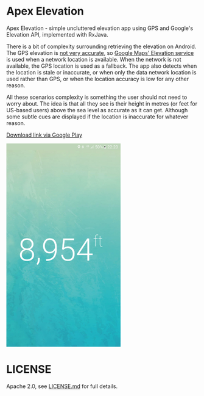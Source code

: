 # Apex Elevation
Apex Elevation - simple uncluttered elevation app using GPS and Google's Elevation API, implemented with RxJava.

There is a bit of complexity surrounding retrieving the elevation on Android. The GPS elevation is [not very accurate](http://www.esri.com/news/arcuser/0703/geoid1of3.html), so [Google Maps' Elevation service](https://developers.google.com/maps/documentation/elevation/intro) is used when a network location is available. When the network is not available, the GPS location is used as a fallback. The app also detects when the location is stale or inaccurate, or when only the data network location is used rather than GPS, or when the location accuracy is low for any other reason.

All these scenarios complexity is something the user should not need to worry about. The idea is that all they see is their height in metres (or feet for US-based users) above the sea level as accurate as it can get. Although some subtle cues are displayed if the location is inaccurate for whatever reason.

[Download link via Google Play](https://play.google.com/store/apps/details?id=io.github.ktchernov.simpleelevation)

<img src="imperial_screenshot.jpg" alt="Screenshot of Apex Elevation app" width="300px"/>

# LICENSE

Apache 2.0, see [LICENSE.md](LICENSE.md) for full details.
